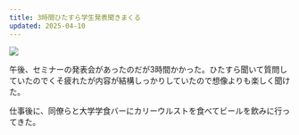 ```yaml
---
title: 3時間ひたすら学生発表聞きまくる
updated: 2025-04-10
---
```

![](https://i.imgur.com/wUq2oaj.jpeg)


午後、セミナーの発表会があったのだが3時間かかった。ひたすら聞いて質問していたのでくそ疲れたが内容が結構しっかりしていたので想像よりも楽しく聞けた。

仕事後に、同僚らと大学学食バーにカリーウルストを食べてビールを飲みに行ってきた。